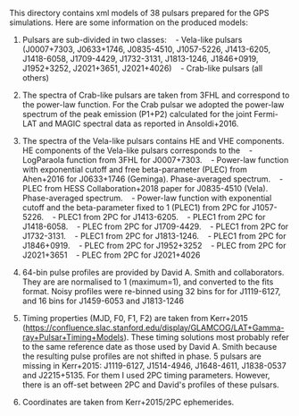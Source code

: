 This directory contains xml models of 38 pulsars prepared for the GPS simulations.
Here are some information on the produced models:

1. Pulsars are sub-divided in two classes: 
   - Vela-like pulsars (J0007+7303, J0633+1746, J0835-4510, J1057-5226, J1413-6205, J1418-6058, J1709-4429, J1732-3131, J1813-1246, J1846+0919, J1952+3252, J2021+3651, J2021+4026) 
   - Crab-like pulsars (all others)

2. The spectra of Crab-like pulsars are taken from 3FHL and correspond to the power-law function.
For the Crab pulsar we adopted the power-law spectrum of the peak emission (P1+P2) calculated for the joint Fermi-LAT and MAGIC spectral data as reported in Ansoldi+2016.

3. The spectra of the Vela-like pulsars contains HE and VHE components.
HE components of the Vela-like pulsars corresponds to the
   - LogParaola function from 3FHL for J0007+7303.
   - Power-law function with exponential cutoff and free beta-parameter (PLEC) from Ahen+2016 for J0633+1746 (Geminga). Phase-averaged spectrum.
   - PLEC from HESS Collaboration+2018 paper for J0835-4510 (Vela). Phase-averaged spectrum.
   - Power-law function with exponential cutoff and the beta-parameter fixed to 1 (PLEC1) from 2PC for J1057-5226.
   - PLEC1 from 2PC for J1413-6205.
   - PLEC1 from 2PC for J1418-6058.
   - PLEC from 2PC for J1709-4429.
   - PLEC1 from 2PC for J1732-3131.
   - PLEC1 from 2PC for J1813-1246.
   - PLEC1 from 2PC for J1846+0919.
   - PLEC from 2PC for J1952+3252
   - PLEC from 2PC for J2021+3651
   - PLEC from 2PC for J2021+4026

4. 64-bin pulse profiles are provided by David A. Smith and collaborators. They are are normalised to 1 (maximum=1), and converted to the fits format. Noisy profiles were re-binned using 32 bins for for J1119-6127, and 16 bins for J1459-6053 and J1813-1246

5. Timing properties (MJD, F0, F1, F2) are taken from Kerr+2015 (https://confluence.slac.stanford.edu/display/GLAMCOG/LAT+Gamma-ray+Pulsar+Timing+Models). These timing solutions most probably refer to the same reference date as those used by David A. Smith because the resulting pulse profiles are not shifted in phase.
5 pulsars are missing in Kerr+2015: J1119-6127, J1514-4946, J1648-4611, J1838-0537 and J2215+5135. For them I used 2PC timing parameters. However, there is an off-set between 2PC and David's profiles of these pulsars.

6. Coordinates are taken from Kerr+2015/2PC ephemerides.
